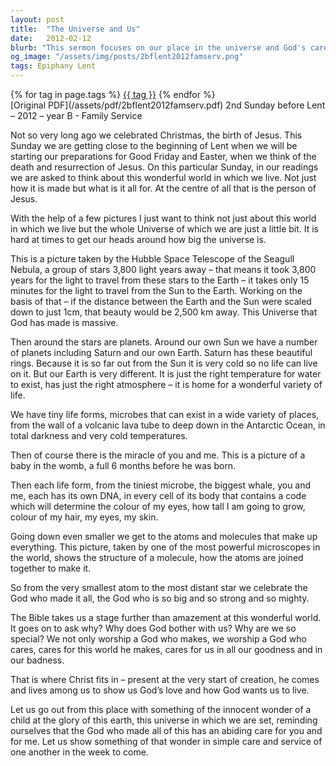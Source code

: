 ```yaml
---
layout: post
title:  "The Universe and Us"
date:   2012-02-12
blurb: "This sermon focuses on our place in the universe and God's care for us. It explores the vastness of the universe, the beauty of life on Earth, and the intricate details of our own bodies. It emphasizes that not only does God create, but He also cares deeply for His creation, including us in all our goodness and badness."
og_image: "/assets/img/posts/2bflent2012famserv.png"
tags: Epiphany Lent
---    
```

<div class="tag-pills">
    {% for tag in page.tags %}
    <a href="{{ site.baseurl }}/tag/{{ tag | slugify }}" class="tag-pill">{{ tag }}</a>
    {% endfor %}
</div>
[Original PDF](/assets/pdf/2bflent2012famserv.pdf)
2nd Sunday before Lent – 2012 – year B - Family Service

Not so very long ago we celebrated Christmas, the birth of Jesus. This Sunday we are getting close to the beginning of Lent when we will be starting our preparations for Good Friday and Easter, when we think of the death and resurrection of Jesus. On this particular Sunday, in our readings we are asked to think about this wonderful world in which we live. Not just how it is made but what is it all for. At the centre of all that is the person of Jesus.

With the help of a few pictures I just want to think not just about this world in which we live but the whole Universe of which we are just a little bit. It is hard at times to get our heads around how big the universe is.

This is a picture taken by the Hubble Space Telescope of the Seagull Nebula, a group of stars 3,800 light years away – that means it took 3,800 years for the light to travel from these stars to the Earth – it takes only 15 minutes for the light to travel from the Sun to the Earth. Working on the basis of that – if the distance between the Earth and the Sun were scaled down to just 1cm, that beauty would be 2,500 km away. This Universe that God has made is massive.

Then around the stars are planets. Around our own Sun we have a number of planets including Saturn and our own Earth. Saturn has these beautiful rings. Because it is so far out from the Sun it is very cold so no life can live on it. But our Earth is very different. It is just the right temperature for water to exist, has just the right atmosphere – it is home for a wonderful variety of life.

We have tiny life forms, microbes that can exist in a wide variety of places, from the wall of a volcanic lava tube to deep down in the Antarctic Ocean, in total darkness and very cold temperatures.

Then of course there is the miracle of you and me. This is a picture of a baby in the womb, a full 6 months before he was born.

Then each life form, from the tiniest microbe, the biggest whale, you and me, each has its own DNA, in every cell of its body that contains a code which will determine the colour of my eyes, how tall I am going to grow, colour of my hair, my eyes, my skin.

Going down even smaller we get to the atoms and molecules that make up everything. This picture, taken by one of the most powerful microscopes in the world, shows the structure of a molecule, how the atoms are joined together to make it.

So from the very smallest atom to the most distant star we celebrate the God who made it all, the God who is so big and so strong and so mighty.

The Bible takes us a stage further than amazement at this wonderful world. It goes on to ask why? Why does God bother with us? Why are we so special? We not only worship a God who makes, we worship a God who cares, cares for this world he makes, cares for us in all our goodness and in our badness.

That is where Christ fits in – present at the very start of creation, he comes and lives among us to show us God’s love and how God wants us to live.

Let us go out from this place with something of the innocent wonder of a child at the glory of this earth, this universe in which we are set, reminding ourselves that the God who made all of this has an abiding care for you and for me. Let us show something of that wonder in simple care and service of one another in the week to come.
